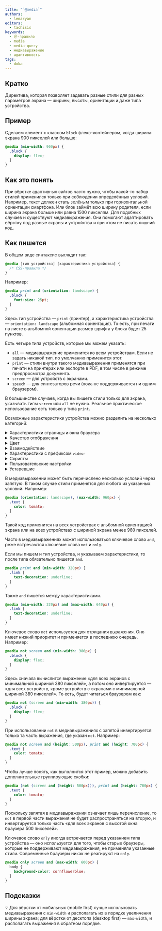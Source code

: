 ```yaml
---
title: "`@media`"
authors:
  - lenaryan
editors:
  - tachisis
keywords:
  - ＠-правило
  - media
  - media-query
  - медиавыражение
  - адаптивность
tags:
  - doka
---
```


## Кратко

Директива, которая позволяет задавать разные стили для разных параметров экрана — ширины, высоты, ориентации и даже типа устройства.

## Пример

Сделаем элемент с классом `block` флекс-контейнером, когда ширина экрана 900 пикселей или больше:

```css
@media (min-width: 900px) {
  .block {
    display: flex;
  }
}
```

## Как это понять

При вёрстке адаптивных сайтов часто нужно, чтобы какой-то набор стилей применился только при соблюдении определённых условий. Например, текст должен стать зелёным только при горизонтальной ориентации смартфона. Или блок займёт всю ширину родителя, если ширина экрана больше или равна 1500 пикселям. Для подобных случаев и существуют медиавыражения. Они помогают адаптировать вёрстку под разные экраны и устройства и при этом не писать лишний код.

## Как пишется

В общем виде синтаксис выглядит так:

```css
@media [тип устройства] [характеристика устройства] {
  /* CSS-правила */
}
```

Например:

```css
@media print and (orientation: landscape) {
  .block {
    font-size: 25pt;
  }
}
```

Здесь тип устройства — `print` (принтер), а характеристика устройства — `orientation: landscape` (альбомная ориентация). То есть, при печати на листе в альбомной ориентации размер шрифта у блока будет 25 пунктов.

Есть четыре типа устройств, которые мы можем указать:

- `all` — медиавыражение применится ко всем устройствам. Если не задать никакой тип, по умолчанию применится этот.
- `print` — стили внутри такого медиавыражения применятся при печати на принтерах или экспорте в PDF, в том числе в режиме предпросмотра документа.
- `screen` — для устройств с экранами.
- `speech` — для синтезаторов речи (пока не поддерживается ни одним браузером).

В большинстве случаев, когда вы пишете стили только для экрана, указывать типы `screen` или `all` не нужно. Реальное практическое использование есть только у типа `print`.

Возможные характеристики устройства можно разделить на несколько категорий:

<details>
  <summary>Характеристики страницы и окна браузера</summary>

- `aspect-ratio` — соотношение между шириной и высотой окна;
- `height` — высота окна браузера;
- `max-aspect-ratio` — максимальное соотношение между шириной и высотой окна;
- `max-width` — максимальная ширина окна браузера;
- `min-aspect-ratio` — минимальное соотношение между шириной и высотой окна;
- `min-height` — минимальная высота окна браузера;
- `min-width` — минимальная ширина окна браузера;
- `orientation` — ориентация устройства: `landscape` (альбомная, горизонтальная) или `portrait` (портретная, вертикальная);
- `overflow-block` — проверка, как устройство вывода обрабатывает содержимое, которое выходит за пределы области просмотра по оси блока;
- `overflow-inline` — проверка, можно ли прокручивать содержимое, выходящее за пределы области просмотра по встроенной оси;
- `width` — ширина окна браузера.

</details>

<details>
  <summary>Качество отображения</summary>

- `environment-blending` — метод для определения внешнего окружения устройства, такого как тусклое или слишком яркое освещение;
- `display-mode` — проверка режима браузера, используется в PWA: `fullscreen` (полноэкранный режим без интерфейса браузера), `standalone` (как нативное приложение), `minimal-ui` (минимальный интерфейс браузера) и `browser` (обычное окно браузера);
- `grid` — проверка, является ли экран растровым (все современные экраны) или сеточным (как старые телефоны или текстовые терминалы);
- `max-resolution` — максимальное разрешение устройства в dpi или dpcm;
- `min-resolution` — минимальное разрешение устройства в dpi или dpcm;
- `resolution` — разрешение устройства в dpi или dpcm;
- `scan` — процесс сканирования устройства вывода;
- `update` — скорость обновления экрана: `none` (не обновляется), `slow` (медленно), `fast` (быстро).

</details>

<details>
  <summary>Цвет</summary>

- `color` — количество бит на цвет на устройстве вывода;
- `color-gamut` — примерный диапазон цветов, поддерживаемый браузером и устройством вывода;
- `color-index` — количество цветов, которое может отображаться устройством;
- `dynamic-range` — комбинация уровня яркости, глубины цвета и контрастного соотношения для видео в браузере или устройстве вывода;
- `inverted-colors` — проверка, инвертируются ли цвета браузером или ОС;
- `max-color` — максимальное количество бит на цвет на устройстве вывода;
- `max-color-index` — максимальное количество цветов, которое может отображаться устройством;
- `max-monochrome` — максимальное количество бит на цвет на монохромном устройстве вывода;
- `min-color` — минимальное количество бит на цвет на устройстве вывода;
- `min-color-index` — минимальное количество цветов, которое может отображаться устройством;
- `min-monochrome` — минимальное количество бит на цвет на монохромном устройстве вывода;
- `monochrome` — количество бит на цвет на монохромном устройстве вывода.

</details>

<details>
  <summary>Взаимодействие</summary>

- `any-hover` — проверка, позволяет ли любое из устройств ввода наводить указатель на элементы;
- `any-pointer` — проверка, является ли любое из устройств ввода указателем, и насколько оно точное;
- `hover` — проверка, позволяет ли основное устройство наводить указатель на элементы;
- `pointer` — проверка, является ли основное устройство ввода указателем, и насколько оно точное.

</details>

<details>
  <summary>Характеристики с префиксом <code>video-</code></summary>

- `video-color-gamut` — примерный диапазон цветов, поддерживаемый для видео в браузере и устройстве вывода;
- `video-dynamic-range` — комбинация уровня яркости, глубины цвета и контрастного соотношения для видео в браузере или устройстве вывода;
- `video-height` — высота видео на выбранном дисплее (ведётся обсуждение);
- `video-resolution` — разрешение видео на выбранном дисплее (ведётся обсуждение);
- `video-width` — ширина видео на выбранном дисплее (ведётся обсуждение).

</details>

<details>
  <summary>Скрипты</summary>

- `scripting` — проверка, включены ли скрипты;

</details>

<details>
  <summary>Пользовательские настройки</summary>

- `forced-colors` — проверка, запрещает ли браузер цвета, доступные для использования;
- `prefers-color-scheme` — определяет, какую тему предпочитает пользователь — светлую или тёмную;
- `prefers-contrast` — определяет, установлены ли настройки для увеличения или уменьшения контраста между цветами;
- `prefers-reduced-data` — определяет, предпочитает ли пользователь загружать меньше данных на странице;
- `prefers-reduced-motion` — определяет, отключены ли анимации в системных настройках пользователя;
- `prefers-reduced-transparency` — определяет, отключена ли прозрачность в системных настройках пользователя.

</details>

<details>
  <summary>Устаревшие</summary>

- `device-aspect-ratio` — соотношение между шириной и высотой устройства вывода;
- `device-height` — высота дисплея устройства;
- `device-width` — ширина дисплея устройства.

</details>

В медиавыражении может быть перечислено несколько условий через запятую. В таком случае стили применятся для любого из указанных условий. Например:

```css
@media (orientation: landscape), (max-width: 960px) {
  .text {
    color: tomato;
  }
}
```

Такой код применится на всех устройствах с альбомной ориентацией экрана или на всех устройствах с шириной экрана менее 960 пикселей.

Часто в медиавыражениях может использоваться ключевое слово `and`, реже встречаются ключевые слова `not` и `only`.

Если мы пишем и тип устройства, и указываем характеристики, то после типа обязательно пишется `and`.

```css
@media print and (min-width: 320px) {
  .link {
    text-decoration: underline;
  }
}
```

Также `and` пишется между характеристиками.

```css
@media (min-width: 320px) and (max-width: 640px) {
  .link {
    text-decoration: underline;
  }
}
```

Ключевое слово `not` используется для отрицания выражения. Оно имеет низкий приоритет и применяется в последнюю очередь. Например:

```css
@media not screen and (min-width: 380px) {
  .block {
    display: flex;
  }
}
```

Здесь сначала вычислится выражение «для всех экранов с минимальной шириной 380 пикселей», а потом оно инвертируется — «для всех устройств, кроме устройств с экранами с минимальной шириной 380 пикселей». То есть, будет читаться браузером как:

```css
@media not (screen and (min-width: 380px)) {
  .block {
    display: flex;
  }
}
```

При использовании `not` в медиавыражениях с запятой инвертируется только та часть выражения, где указан `not`. Например:

```css
@media not screen and (height: 500px), print and (height: 700px) {
  .text {
    color: tomato;
  }
}
```

Чтобы лучше понять, как выполнится этот пример, можно добавить дополнительные группирующие скобки:

```css
@media (not (screen and (height: 500px))), print and (height: 700px) {
  .text {
    color: tomato;
  }
}
```

Поскольку запятая в медиавыражении означает лишь перечисление, то `not` в первой части выражения не будет распространяться на вторую, и инвертируется только часть «для всех экранов с высотой окна браузера 500 пикселей».

Ключевое слово `only` иногда встречается перед указанием типа устройства — оно используется для того, чтобы старые браузеры, которые не поддерживают медиавыражения, не применяли указанные стили. Современные браузеры никак не реагируют на `only`.

```css
@media only screen and (max-width: 600px) {
  body {
    background-color: cornflowerblue;
  }
}
```

## Подсказки

💡 Для вёрстки от мобильных (mobile first) лучше использовать медиавыражения с `min-width` и располагать их в порядке увеличения ширины экрана; для вёрстки от десктопа (desktop first) — `max-width`, и располагать выражения в обратном порядке.
